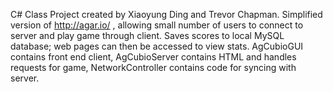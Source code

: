 C# Class Project created by Xiaoyung Ding and Trevor Chapman. Simplified version of http://agar.io/ , allowing small number of users to connect to server and play game through client. Saves scores to local MySQL database; web pages can then be accessed to view stats. AgCubioGUI contains front end client, AgCubioServer contains HTML and handles requests for game, NetworkController contains code for syncing with server.
